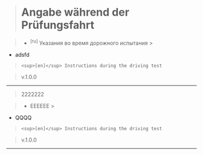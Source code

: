 > # Angabe während der Prüfungsfahrt

> - <sup>[ru]</sup> Указания во время дорожного испытания
    >
- adsfd

> ```<sup>[en]</sup> Instructions during the driving test ```

> v.1.0.0

___

> 2222222

> - EEEEEE
    >
- QQQQ

> ```<sup>[en]</sup> Instructions during the driving test ```

> v.1.0.0

___